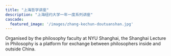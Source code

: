 ```yaml
---
title: "上海哲学讲座"
description: "上海纽约大学一年一度系列讲座"
cascade:
  featured_image: '/images/zhang-kechun-doutuanshan.jpg'
---
```


Organised by the philosophy faculty at NYU Shanghai, the Shanghai Lecture in Philosophy is a platform for exchange between philosophers inside and outside China.